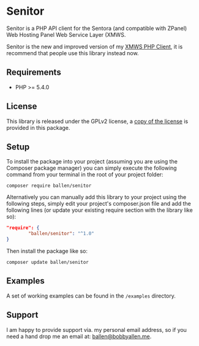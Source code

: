 # Senitor

Senitor is a PHP API client for the Sentora (and compatible with ZPanel) Web Hosting Panel Web Service Layer (XMWS.

Senitor is the new and improved version of my [XMWS PHP Client](https://github.com/bobsta63/xmws-php-client), it is recommend that people use this library instead now.

Requirements
------------

* PHP >= 5.4.0

License
-------

This library is released under the GPLv2 license, a [copy of the license](LICENSE) is provided in this package.

Setup
-----

To install the package into your project (assuming you are using the Composer package manager) you can simply execute the following command from your terminal in the root of your project folder:

```composer require ballen/senitor```

Alternatively you can manually add this library to your project using the following steps, simply edit your project's composer.json file and add the following lines (or update your existing require section with the library like so):

```json
"require": {
        "ballen/senitor": "^1.0"
}
```

Then install the package like so:

```composer update ballen/senitor```

Examples
--------

A set of working examples can be found in the ``/examples`` directory.

Support
-------

I am happy to provide support via. my personal email address, so if you need a hand drop me an email at: [ballen@bobbyallen.me](mailto:ballen@bobbyallen.me).